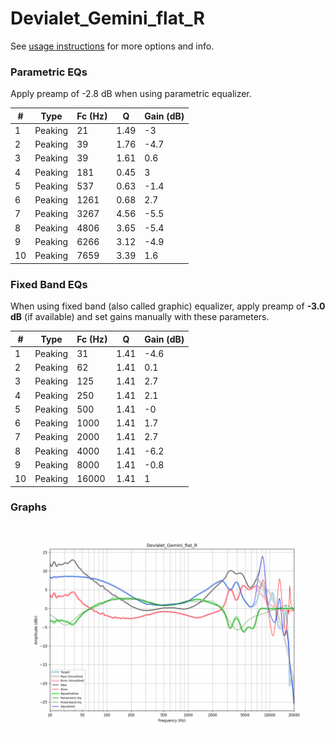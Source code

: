 # Devialet_Gemini_flat_R
See [usage instructions](https://github.com/jaakkopasanen/AutoEq#usage) for more options and info.

### Parametric EQs
Apply preamp of -2.8 dB when using parametric equalizer.

|   # | Type    |   Fc (Hz) |    Q |   Gain (dB) |
|-----|---------|-----------|------|-------------|
|   1 | Peaking |        21 | 1.49 |        -3   |
|   2 | Peaking |        39 | 1.76 |        -4.7 |
|   3 | Peaking |        39 | 1.61 |         0.6 |
|   4 | Peaking |       181 | 0.45 |         3   |
|   5 | Peaking |       537 | 0.63 |        -1.4 |
|   6 | Peaking |      1261 | 0.68 |         2.7 |
|   7 | Peaking |      3267 | 4.56 |        -5.5 |
|   8 | Peaking |      4806 | 3.65 |        -5.4 |
|   9 | Peaking |      6266 | 3.12 |        -4.9 |
|  10 | Peaking |      7659 | 3.39 |         1.6 |

### Fixed Band EQs
When using fixed band (also called graphic) equalizer, apply preamp of **-3.0 dB** (if available) and set gains manually with these parameters.

|   # | Type    |   Fc (Hz) |    Q |   Gain (dB) |
|-----|---------|-----------|------|-------------|
|   1 | Peaking |        31 | 1.41 |        -4.6 |
|   2 | Peaking |        62 | 1.41 |         0.1 |
|   3 | Peaking |       125 | 1.41 |         2.7 |
|   4 | Peaking |       250 | 1.41 |         2.1 |
|   5 | Peaking |       500 | 1.41 |        -0   |
|   6 | Peaking |      1000 | 1.41 |         1.7 |
|   7 | Peaking |      2000 | 1.41 |         2.7 |
|   8 | Peaking |      4000 | 1.41 |        -6.2 |
|   9 | Peaking |      8000 | 1.41 |        -0.8 |
|  10 | Peaking |     16000 | 1.41 |         1   |

### Graphs
![](./Devialet_Gemini_flat_R.png)
